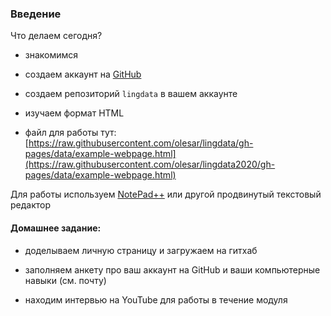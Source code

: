 ### Введение   

Что делаем сегодня?  

* знакомимся  

* создаем аккаунт на [GitHub](github.com)  

* создаем репозиторий `lingdata` в вашем аккаунте  

* изучаем формат HTML  

* файл для работы тут:  [https://raw.githubusercontent.com/olesar/lingdata/gh-pages/data/example-webpage.html](https://raw.githubusercontent.com/olesar/lingdata2020/gh-pages/data/example-webpage.html)  

Для работы используем [NotePad++]() или другой продвинутый текстовый редактор    



#### Домашнее задание:  

* доделываем личную страницу и загружаем на гитхаб  

* заполняем анкету про ваш аккаунт на GitHub и ваши компьютерные навыки (см. почту)  

* находим интервью на YouTube для работы в течение модуля  

